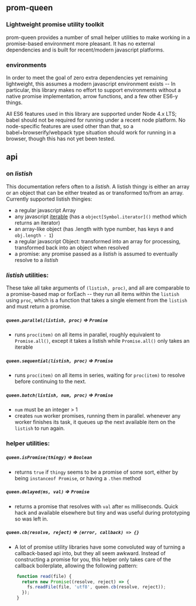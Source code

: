 ## prom-queen

### Lightweight promise utility toolkit

prom-queen provides a number of small helper utilities to make working in a promise-based environment more pleasant. It has no external dependencies and is built for recent/modern javascript platforms.

### environments

In order to meet the goal of zero extra dependencies yet remaining lightweight, this assumes a modern javascript environment exists -- In particular, this library makes no effort to support environments without a native promise implementation, arrow functions, and a few other ES6-y things.

All ES6 features used in this library are supported under Node 4.x LTS; babel should not be required for running under a recent node platform. No node-specific features are used other than that, so a babel+browserify/webpack type situation should work for running in a browser, though this has not yet been tested.

## api

### on _listish_

This documentation refers often to a _listish_. A listish thingy is either an array or an object that can be either treated as or transformed to/from an array. Currently supported listish thingies:

  * a regular javascript Array
  * any javascript [iterable](https://developer.mozilla.org/en-US/docs/Web/JavaScript/Reference/Iteration_protocols) (has a `object[Symbol.iterator]()` method which returns an iterator)
  * an array-like object (has .length with type number, has keys `0` and `obj.length - 1`)
  * a regular javascript Object: transformed into an array for processing, transformed back into an object when resolved
  * a promise: any promise passed as a _listish_ is assumed to eventually resolve to a _listish_

### _listish_ utilities:

These take all take arguments of `(listish, proc)`, and all are comparable to a promise-based map or forEach -- they run all items within the `listish` using `proc`, which is a function that takes a single element from the `listish` and must return a promise.

##### `queen.parallel(listish, proc)` ⇒ `Promise`
  * runs `proc(item)` on all items in parallel, roughly equivalent to `Promise.all()`, except it takes a listish while `Promise.all()` only takes an iterable

##### `queen.sequential(listish, proc)` ⇒ `Promise`
  * runs `proc(item)` on all items in series, waiting for `proc(item)` to resolve before continuing to the next.

##### `queen.batch(listish, num, proc)` ⇒ `Promise`
  * `num` must be an integer > 1
  * creates `num` worker promises, running them in parallel. whenever any worker finishes its task, it queues up the next available item on the `listish` to run again.

### helper utilities:

##### `queen.isPromise(thingy)` ⇒ `Boolean`
  * returns `true` if `thingy` seems to be a promise of some sort, either by being `instanceof Promise`, or having a `.then` method

##### `queen.delayed(ms, val)` ⇒ `Promise`
  * returns a promise that resolves with `val` after `ms` milliseconds. Quick hack and available elsewhere but tiny and was useful during prototyping so was left in.

##### `queen.cb(resolve, reject)` ⇒ `(error, callback) => {}`
  * A lot of promise utility libraries have some convoluted way of turning a callback-based api into, but they all seem awkward. Instead of constructing a promise for you, this helper only takes care of the callback boilerplate, allowing the following pattern:
```javascript
    function read(file) {
      return new Promise((resolve, reject) => {
        fs.readFile(file, 'utf8', queen.cb(resolve, reject));
      });
    }
```
